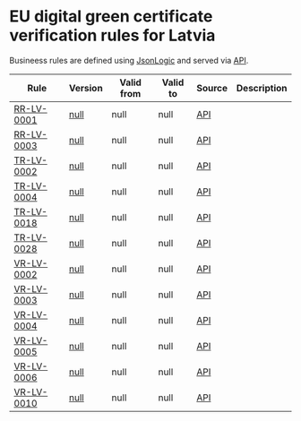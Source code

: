# EU digital green certificate verification rules for Latvia

Busineess rules are defined using [JsonLogic](https://jsonlogic.com) and served via [API](https://dgca-businessrule-service.ezdrav.si/rules/LV).

| Rule | Version | Valid from | Valid to | Source | Description |
| ---- | ------- | ---------- | -------- | ------ | ----------- |
| [RR-LV-0001](RR-LV-0001.json) | [null](RR-LV-0001_null.json) | null | null | [API](https://dgca-businessrule-service.ezdrav.si/rules/LV/0cf40a8189fe68c296717d12d43488b5ae5005d4a3068ce87f30765dae024161) |  |
| [RR-LV-0003](RR-LV-0003.json) | [null](RR-LV-0003_null.json) | null | null | [API](https://dgca-businessrule-service.ezdrav.si/rules/LV/83295c2e22b3a5a92a4e544b9972b5675036cc41474e064822c320fe5a449470) |  |
| [TR-LV-0002](TR-LV-0002.json) | [null](TR-LV-0002_null.json) | null | null | [API](https://dgca-businessrule-service.ezdrav.si/rules/LV/83def03e68658e63534d25a52fb1aa7e58f55690216ef5a9c5debbb4f18b08ee) |  |
| [TR-LV-0004](TR-LV-0004.json) | [null](TR-LV-0004_null.json) | null | null | [API](https://dgca-businessrule-service.ezdrav.si/rules/LV/348f307e4e5015b99ad860a8c066738865e346d8eb4bf3413233d2736c10f2fa) |  |
| [TR-LV-0018](TR-LV-0018.json) | [null](TR-LV-0018_null.json) | null | null | [API](https://dgca-businessrule-service.ezdrav.si/rules/LV/f62853039b665e8bffae3d20a03647a16eaf2fd7560ffd0647b3f420dadcf4b7) |  |
| [TR-LV-0028](TR-LV-0028.json) | [null](TR-LV-0028_null.json) | null | null | [API](https://dgca-businessrule-service.ezdrav.si/rules/LV/98c0e3682b3de6ad037c106f2ce91f30a2ae8ee5c62e25ad74068684ce2e5947) |  |
| [VR-LV-0002](VR-LV-0002.json) | [null](VR-LV-0002_null.json) | null | null | [API](https://dgca-businessrule-service.ezdrav.si/rules/LV/c418680926fe425ca626bc23b1ab0d152cbd20309126015e3bc7357b236f8c99) |  |
| [VR-LV-0003](VR-LV-0003.json) | [null](VR-LV-0003_null.json) | null | null | [API](https://dgca-businessrule-service.ezdrav.si/rules/LV/5418d4da13a785f58552462c5b91b4c0721e8f4e7100608a7dacc2f0b605c56f) |  |
| [VR-LV-0004](VR-LV-0004.json) | [null](VR-LV-0004_null.json) | null | null | [API](https://dgca-businessrule-service.ezdrav.si/rules/LV/9ad86cd08440f22355fca8b1091fed3ead58796764e97d47a258bf8bc2b4594b) |  |
| [VR-LV-0005](VR-LV-0005.json) | [null](VR-LV-0005_null.json) | null | null | [API](https://dgca-businessrule-service.ezdrav.si/rules/LV/f147ef011122d583d770ba3e3770d08dc7ab56e7f2f002da61b6d4e8904af010) |  |
| [VR-LV-0006](VR-LV-0006.json) | [null](VR-LV-0006_null.json) | null | null | [API](https://dgca-businessrule-service.ezdrav.si/rules/LV/418fdb727fdc6a17d96168ac0d26ebbcd44545f80b23ed3d30cf6e1963cb2e83) |  |
| [VR-LV-0010](VR-LV-0010.json) | [null](VR-LV-0010_null.json) | null | null | [API](https://dgca-businessrule-service.ezdrav.si/rules/LV/528cdb9eb2c0f93333c808b9f2c4accba664e70e8f8190351f165aa39733b521) |  |
